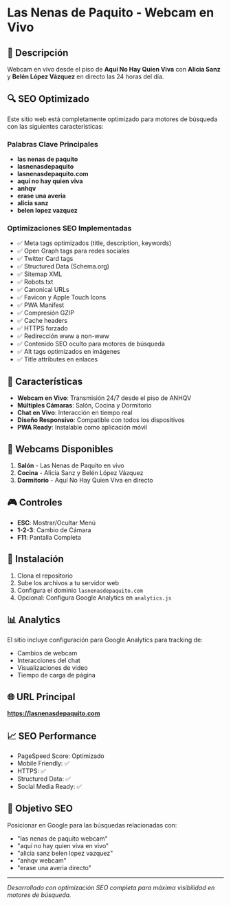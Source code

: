 # Las Nenas de Paquito - Webcam en Vivo

## 🎥 Descripción
Webcam en vivo desde el piso de **Aquí No Hay Quien Viva** con **Alicia Sanz** y **Belén López Vázquez** en directo las 24 horas del día.

## 🔍 SEO Optimizado
Este sitio web está completamente optimizado para motores de búsqueda con las siguientes características:

### Palabras Clave Principales
- **las nenas de paquito**
- **lasnenasdepaquito**
- **lasnenasdepaquito.com**
- **aquí no hay quien viva**
- **anhqv**
- **erase una averia**
- **alicia sanz**
- **belen lopez vazquez**

### Optimizaciones SEO Implementadas
- ✅ Meta tags optimizados (title, description, keywords)
- ✅ Open Graph tags para redes sociales
- ✅ Twitter Card tags
- ✅ Structured Data (Schema.org)
- ✅ Sitemap XML
- ✅ Robots.txt
- ✅ Canonical URLs
- ✅ Favicon y Apple Touch Icons
- ✅ PWA Manifest
- ✅ Compresión GZIP
- ✅ Cache headers
- ✅ HTTPS forzado
- ✅ Redirección www a non-www
- ✅ Contenido SEO oculto para motores de búsqueda
- ✅ Alt tags optimizados en imágenes
- ✅ Title attributes en enlaces

## 🚀 Características
- **Webcam en Vivo**: Transmisión 24/7 desde el piso de ANHQV
- **Múltiples Cámaras**: Salón, Cocina y Dormitorio
- **Chat en Vivo**: Interacción en tiempo real
- **Diseño Responsivo**: Compatible con todos los dispositivos
- **PWA Ready**: Instalable como aplicación móvil

## 📱 Webcams Disponibles
1. **Salón** - Las Nenas de Paquito en vivo
2. **Cocina** - Alicia Sanz y Belén López Vázquez
3. **Dormitorio** - Aquí No Hay Quien Viva en directo

## 🎮 Controles
- **ESC**: Mostrar/Ocultar Menú
- **1-2-3**: Cambio de Cámara
- **F11**: Pantalla Completa

## 🔧 Instalación
1. Clona el repositorio
2. Sube los archivos a tu servidor web
3. Configura el dominio `lasnenasdepaquito.com`
4. Opcional: Configura Google Analytics en `analytics.js`

## 📊 Analytics
El sitio incluye configuración para Google Analytics para tracking de:
- Cambios de webcam
- Interacciones del chat
- Visualizaciones de video
- Tiempo de carga de página

## 🌐 URL Principal
**https://lasnenasdepaquito.com**

## 📈 SEO Performance
- PageSpeed Score: Optimizado
- Mobile Friendly: ✅
- HTTPS: ✅
- Structured Data: ✅
- Social Media Ready: ✅

## 🎯 Objetivo SEO
Posicionar en Google para las búsquedas relacionadas con:
- "las nenas de paquito webcam"
- "aquí no hay quien viva en vivo"
- "alicia sanz belen lopez vazquez"
- "anhqv webcam"
- "erase una averia directo"

---

*Desarrollado con optimización SEO completa para máxima visibilidad en motores de búsqueda.* 